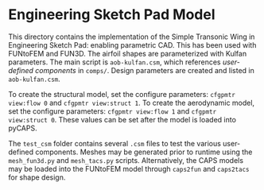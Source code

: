# Engineering Sketch Pad Model

This directory contains the implementation of the Simple Transonic Wing in Engineering Sketch Pad: enabling parametric CAD. This has been used with FUNtoFEM and FUN3D. The airfoil shapes are parameterized with Kulfan parameters. The main script is `aob-kulfan.csm`, which references *user-defined components* in `comps/`. Design parameters are created and listed in `aob-kulfan.csm`. 

To create the structural model, set the configure parameters: `cfgpmtr view:flow 0` and `cfgpmtr view:struct 1`. To create the aerodynamic model, set the configure parameters: `cfgpmtr view:flow 1` and `cfgpmtr view:struct 0`. These values can be set after the model is loaded into pyCAPS. 

The `test_csm` folder contains several `.csm` files to test the various user-defined components. Meshes may be generated prior to runtime using the `mesh_fun3d.py` and `mesh_tacs.py` scripts. Alternatively, the CAPS models may be loaded into the FUNtoFEM model through `caps2fun` and `caps2tacs` for shape design.